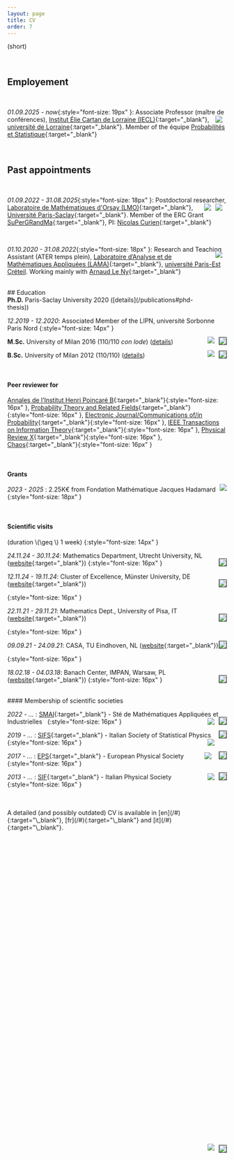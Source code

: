 ```yaml
---
layout: page
title: CV
order: 7
---
```

<!--- TOC
{:toc}-->

<!--
<img style="max-height:125px; position: relative; float:right; top: 50%; border:solid 0.05em;transform: translateY(-60%); margin-left:15px !important; border-radius: 50%;" src="../assets/dachille2.jpeg">
-->
(short)


<br/>

<!-- To uncomment and sanitize after September, hopefully -->


## Employement

<br/>

_01.09.2025 - now_{:style="font-size: 19px" }: Associate Professor (maître de conférences), <a href="https://iecl.univ-lorraine.fr/home/" target="\_blank"> <img style="max-height:70px; position: relative; float:right; top: 50%; margin:0px !important; border-radius: 0px; padding-right:10px;" src="../assets/logo-iecl.png"></a> [Institut Élie Cartan de Lorraine (IECL)](https://iecl.univ-lorraine.fr/home/){:target="\_blank"},
[université de Lorraine](https://www.univ-lorraine.fr/en/univ-lorraine/){:target="\_blank"}. Member of the équipe [Probabilités et Statistique](https://iecl.univ-lorraine.fr/recherche/probabilites-et-statistique/probabilites-et-statistiques-presentation/){:target="\_blank"}


<!--
<br/>

_01.09.2022 - 31.08.2025_: <a href="https://www.imo.universite-paris-saclay.fr/~nicolas.curien/ERC.html" target="\_blank"> <img style="max-height:80px; position: relative; float:right; top: 50%; margin:0px !important; border-radius: 0px; padding-right:10px;" src="../assets/ERC_logo.png"></a><a href="https://www.imo.universite-paris-saclay.fr/fr/" target="\_blank"> <img style="max-height:80px; position: relative; float:right; top: 50%; margin:0px !important; border-radius: 0px; padding-right:10px;" src="../assets/Orsay_Math_RVB.png"></a> Postdoctoral researcher, [Laboratoire de Mathématiques d'Orsay (LMO)](https://www.imo.universite-paris-saclay.fr/fr/){:target="\_blank"}, [Université Paris-Saclay](https://www.universite-paris-saclay.fr/){:target="\_blank"}. Member of the ERC Grant [SuPerGRandMa](https://www.imo.universite-paris-saclay.fr/fr/){:target="\_blank"}, PI: Nicolas Curien

<br/>

_01.09.2022 - current_: <a href="https://www.imo.universite-paris-saclay.fr/fr/" target="\_blank"> <img style="max-height:80px; position: relative; float:right; top: 50%; margin:0px !important; border-radius: 0px; padding-right:10px;" src="../assets/Orsay_Math_RVB.png"></a> Postdoctoral researcher at [Laboratoire de Mathématiques d'Orsay (LMO)](https://www.imo.universite-paris-saclay.fr/fr/){:target="\_blank"}, [université Paris-Saclay](https://www.universite-paris-saclay.fr/){:target="\_blank"}


<br/>
-->
<br/>

## Past appointments

<br/>

_01.09.2022 - 31.08.2025_{:style="font-size: 18px" }: Postdoctoral researcher, <a href="https://www.imo.universite-paris-saclay.fr/~nicolas.curien/ERC.html" target="\_blank"> <img style="max-height:70px; position: relative; float:right; top: 50%; margin:0px !important; border-radius: 0px; padding-right:10px;" src="../assets/ERC_logo.png"></a><a href="https://www.imo.universite-paris-saclay.fr/fr/" target="\_blank"> <img style="max-height:70px; position: relative; float:right; top: 50%; margin:0px !important; border-radius: 0px; padding-right:10px;" src="../assets/Orsay_Math_RVB.png"></a>[Laboratoire de Mathématiques d'Orsay (LMO)](https://www.imo.universite-paris-saclay.fr/fr/){:target="\_blank"}, [Université Paris-Saclay](https://www.universite-paris-saclay.fr/){:target="\_blank"}. Member of the ERC Grant [SuPerGRandMa](https://www.imo.universite-paris-saclay.fr/fr/){:target="\_blank"}, PI: [Nicolas Curien](https://www.imo.universite-paris-saclay.fr/~nicolas.curien/){:target="\_blank"}

<br/>

_01.10.2020 - 31.08.2022_{:style="font-size: 18px" }: Research and Teaching Assistant (ATER temps plein), <a href="https://www.u-pec.fr/" target="\_blank"> <img style="max-height:75px; position: relative; float:right; top: 50%; transform: translateY(-30%); margin:0px !important; border-radius: 0px; padding-right:10px;" src="../assets/LAMAweb.png"></a> [Laboratoire d’Analyse et de Mathématiques Appliquées (LAMA)](https://lama.u-pem.fr/){:target="\_blank"}, <a href="https://www.u-pec.fr/" target="\_blank">université Paris-Est Créteil</a>. Working mainly with [Arnaud Le Ny](https://perso.math.u-pem.fr/leny.arnaud/){:target="\_blank"}


<br/>
## Education
<br/>
<img style="max-height:30px; position: relative; float:right; top: 50%; transform: translateY(-10%); margin:0px; border-radius: 0px;border: solid .05em;" src="../assets/flag_FR.png"/><a href="https://www.universite-paris-saclay.fr/" target="_blank"> <img style="max-height:40px; position: relative; float:right; top: 50%; transform: translateY(-30%); margin:0px !important; border-radius: 0px; padding-right:10px;" src="../assets/logoupsaclay.png"></a><b>Ph.D.</b> Paris-Saclay University 2020  ([details](/publications#phd-thesis))<!--a href="https://www.universite-paris-saclay.fr/" target="\_blank"> <img style="max-height:50px;float:left;padding:10px;" src="../assets/logoupsaclay.png"></a></span-->

_12.2019 - 12.2020_: Associated Member of the LIPN, université Sorbonne Paris Nord
{:style="font-size: 14px" }

<img style="max-height:30px; position: relative; float:right; top: 40%; transform: translateY(-10%); margin:0px; border-radius: 0px;border: solid .05em;" src="../assets/flag_IT.png"/><a href="https://www.unimi.it/en" target="\_blank"> <img style="max-height:40px; position: relative; float:right; top: 50%; transform: translateY(-20%); margin:0px !important; border-radius: 0px; padding-right:10px;" src="../assets/unimi_logo_header_nero.png"></a>**M.Sc.** University of Milan 2016 (110/110 _con lode_) ([details](/publications#msc-thesis))

<img style="max-height:30px; position: relative; float:right; top: 40%; transform: translateY(-10%); margin:0px; border-radius: 0px;border: solid .05em;" src="../assets/flag_IT.png"/><a href="https://www.unimi.it/en" target="_blank"> <img style="max-height:40px; position: relative; float:right; top: 50%; transform: translateY(-20%); margin:0px !important; border-radius: 0px; padding-right:10px;" src="../assets/unimi_logo_header_nero.png"></a>**B.Sc.** University of Milan 2012 (110/110) ([details](/publications#bsc-thesis))


<br/>

#### Peer reviewer for

[Annales de l’Institut Henri Poincaré B](https://imstat.org/journals-and-publications/annales-de-linstitut-henri-poincare/){:target="\_blank"}{:style="font-size: 16px" }, [Probability Theory and Related Fields](https://www.springer.com/journal/440){:target="\_blank"}{:style="font-size: 16px" }, [Electronic Journal/Communications of/in Probability](https://imstat.org/journals-and-publications/electronic-journal-of-probability/){:target="\_blank"}{:style="font-size: 16px" }, [IEEE Transactions on Information Theory](https://ieeexplore.ieee.org/xpl/RecentIssue.jsp?punumber=18){:target="\_blank"}{:style="font-size: 16px" }, [Physical Review X](https://journals.aps.org/prx/){:target="\_blank"}{:style="font-size: 16px" }, [Chaos](https://aip.scitation.org/journal/cha){:target="\_blank"}{:style="font-size: 16px" }

<br/>


#### Grants

_2023 - 2025_ : 2.25K€ from Fondation Mathématique Jacques Hadamard <a href="https://fondation-hadamard.fr/en/" target="_blank"><img style="max-height:60px; position: relative; float:right; margin:0px; border-radius: 0px; padding-right:0px; transform: translateY(-25%);" src="../assets/FMJH_h.png"></a>
{:style="font-size: 18px" }



<br/>

#### Scientific visits
(duration \\(\geq \\) 1 week)
{:style="font-size: 14px" }

_24.11.24 - 30.11.24_: Mathematics Department, Utrecht University, NL
 ([website](#){:target="\_blank"}) <img style="max-height:30px; position: relative; float:right; top: 30%; transform: translateY(-10%); margin:0px; border-radius: 0px;border: solid .05em;" src="../assets/flag_NL.png"/><!--img style="max-height:30px; position: relative; float:right; top: 50%; border: solid .05em; border-radius: 0px;" src="../assets/flag_NL.png"/> &nbsp; <a href="https://casa.win.tue.nl/" target="_blank"> <img style="max-height:60px; position: relative; float:right; margin:0px; border-radius: 0px; padding-right:10px; transform: translateY(-25%);" src="../assets/casa_logo.png"></a-->
{:style="font-size: 16px" }

 _12.11.24 - 19.11.24_: Cluster of Excellence, Münster University, DE
  ([website](#){:target="\_blank"})
<img style="max-height:28px; position: relative; float:right; top: 30%; transform: translateY(-10%); margin:0px; border-radius: 0px;border: solid .05em;" src="../assets/flag_DE.png"/>
  <!--img style="max-height:30px; position: relative; float:right; top: 50%; border: solid .05em; border-radius: 0px;" src="../assets/flag_NL.png"/> &nbsp; <a href="https://casa.win.tue.nl/" target="_blank"> <img style="max-height:60px; position: relative; float:right; margin:0px; border-radius: 0px; padding-right:10px; transform: translateY(-25%);" src="../assets/casa_logo.png"></a-->
{:style="font-size: 16px" }

_22.11.21 - 29.11.21_: Mathematics Dept., University of Pisa, IT
 ([website](#){:target="\_blank"})
<img style="max-height:30px; position: relative; float:right; top: 30%; transform: translateY(-10%); margin:0px; border-radius: 0px;border: solid .05em;" src="../assets/flag_IT.png"/>
 <!--img style="max-height:30px; position: relative; float:right; top: 50%; border: solid .05em; border-radius: 0px;" src="../assets/flag_NL.png"/> &nbsp; <a href="https://casa.win.tue.nl/" target="_blank"><!--img style="max-height:30px; position: relative; float:right; top: 50%; border: solid .05em; border-radius: 0px;" src="../assets/flag_IT.png"/> &nbsp; <a href="https://www.dm.unipi.it/webnew/en/info/introduction" target="_blank"> <img style="max-height:30px; position: relative; float:right; top: 50%; margin:0px; border-radius: 0px; padding-right:5px;" src="../assets/logo_Pisa.png"></a-->
 {:style="font-size: 16px" }

_09.09.21 - 24.09.21_: CASA, TU Eindhoven, NL
 ([website](https://casa.win.tue.nl/event/matteo-dachille-universite-paris-est-creteil/){:target="\_blank"})
<img style="max-height:30px; position: relative; float:right; top: 30%; transform: translateY(-10%); margin:0px; border-radius: 0px;border: solid .05em;" src="../assets/flag_NL.png"/>
 <!--img style="max-height:30px; position: relative; float:right; top: 50%; border: solid .05em; border-radius: 0px;" src="../assets/flag_NL.png"/> &nbsp; <a href="https://casa.win.tue.nl/" target="_blank"> <img style="max-height:30px; position: relative; float:right; top: 50%; margin:0px; border-radius: 0px; padding-right:5px;" src="../assets/casa_logo.png"></a-->
 {:style="font-size: 16px" }

_18.02.18 - 04.03.18_: Banach Center, IMPAN, Warsaw, PL
 ([website](https://www.mimuw.edu.pl/~miekisz/index.php?st=4){:target="\_blank"})
 <img style="max-height:28px; position: relative; float:right; top: 30%; transform: translateY(-10%); margin:0px; border-radius: 0px;border: solid .05em;" src="../assets/flag_PL.png"/> <!--img style="max-height:30px; position: relative; float:right; top: 50%; border: solid .05em; border-radius: 0px;" src="../assets/flag_PL.png"/> &nbsp; <a href="https://www.impan.pl/en/activities/banach-center" target="_blank"> <img style="max-height:30px; position: relative; float:right; top: 50%; margin:0px; border-radius: 0px; padding-right:0px;" src="../assets/impan_notext.gif"></a-->
{:style="font-size: 16px" }


<br/>
#### Membership of scientific societies

_2022 - ..._ : [SMAI](http://smai.emath.fr/){:target="\_blank"} - Sté de Mathématiques Appliquées et Industrielles <img style="max-height:30px; position: relative; float:right; top: 30%; transform: translateY(-10%); margin:0px; border-radius: 0px;border: solid .05em;" src="../assets/flag_FR.png"/>&nbsp; <a href="http://smai.emath.fr/" target="_blank"> <img style="max-height:30px; position: relative; float:right; top: 50%; margin:0px; border-radius: 0px; padding-right:10px;" src="../assets/SMAI_logo.jpeg"></a>
 {:style="font-size: 16px" }



 _2019 - ..._ : [SIFS](https://www.fisicastatistica.org/home){:target="\_blank"} - Italian Society of Statistical Physics <img style="max-height:30px; position: relative; float:right; top: 30%; transform: translateY(-10%); margin:0px; border-radius: 0px;border: solid .05em;" src="../assets/flag_IT.png"/>&nbsp; <a href="https://www.fisicastatistica.org/home" target="_blank"> <img style="max-height:30px; position: relative; float:right; top: 50%; margin:0px; border-radius: 0px; padding-right:10px;" src="../assets/logo_SIFS.png"></a>
  {:style="font-size: 16px" }

 _2017 - ..._ : [EPS](https://www.eps.org/){:target="\_blank"} - European Physical Society <img style="max-height:30px; position: relative; float:right; top: 30%; transform: translateY(-10%); margin:0px; border-radius: 0px;border: solid .05em;" src="../assets/flag_EU.png"/>&nbsp; <a href="https://www.eps.org/" target="_blank"> <img style="max-height:30px; position: relative; float:right; top: 50%; margin:0px; border-radius: 0px; padding-right:17px;" src="../assets/logo_EPS.png"></a>
  {:style="font-size: 16px" }

 _2013 - ..._ : [SIF](https://www.sif.it){:target="\_blank"} - Italian Physical Society <img style="max-height:30px; position: relative; float:right; top: 30%; transform: translateY(-10%); margin:0px; border-radius: 0px;border: solid .05em;" src="../assets/flag_IT.png"/>&nbsp; <a href="https://en.sif.it/" target="_blank"> <img style="max-height:30px; position: relative; float:right; top: 50%; margin:0px; border-radius: 0px; padding-right:10px;" src="../assets/logo_SIF.png"></a>
  {:style="font-size: 16px" }



<br/>
<br/>
A detailed (and possibly outdated) CV is available in [en](/#){:target="\_blank"}, [fr](/#){:target="\_blank"} and [it](/#){:target="\_blank"}.

<!--{{  site.baseurl }}downloads/[namefile] -->

